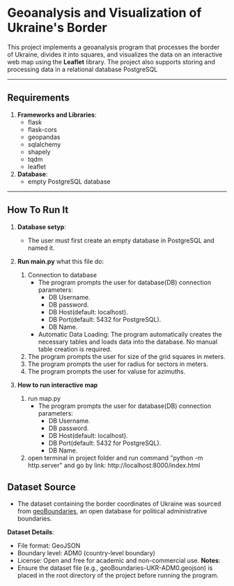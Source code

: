 # Geoanalysis and Visualization of Ukraine's Border

This project implements a geoanalysis program that processes the border of Ukraine, divides it into squares, and visualizes the data on an interactive web map using the **Leaflet** library. The project also supports storing and processing data in a relational database PostgreSQL

---

## Requirements
1. **Frameworks and Libraries**:
   - flask
   - flask-cors
   - geopandas
   - sqlalchemy
   - shapely
   - tqdm
   - leaflet
2. **Database**:
   - empty PostgreSQL database
  
---

## How To Run It

1. **Database setyp**:
   - The user must first create an empty database in PostgreSQL and named it.
  
2. **Run main.py**
   what this file do:
      1) Connection to database
         - The program prompts the user for database(DB) connection parameters:
            - DB Username.
            - DB password.
            - DB Host(default: localhost).
            - DB Port(default: 5432 for PostgreSQL).
            - DB Name.
         - Automatic Data Loading: The program automatically creates the necessary tables and loads data into the database. No manual table creation is required.
      2) The program prompts the user for size of the grid squares in meters.
      3) The program prompts the user for radius for sectors in meters.
      4) The program prompts the user for valuse for azimuths.

3. **How to run interactive map**
   1) run map.py
      - The program prompts the user for database(DB) connection parameters:
         - DB Username.
         - DB password.
         - DB Host(default: localhost).
         - DB Port(default: 5432 for PostgreSQL).
         - DB Name.
   2) open terminal in project folder and run command "python -m http.server" and go by link: http://localhost:8000/index.html


## Dataset Source
- The dataset containing the border coordinates of Ukraine was sourced from [geoBoundaries](https://www.geoboundaries.org/), an open database for political administrative boundaries.

**Dataset Details**:
- File format: GeoJSON
- Boundary level: ADM0 (country-level boundary)
- License: Open and free for academic and non-commercial use.
**Notes**:
- Ensure the dataset file (e.g., geoBoundaries-UKR-ADM0.geojson) is placed in the root directory of the project before running the program.
      
